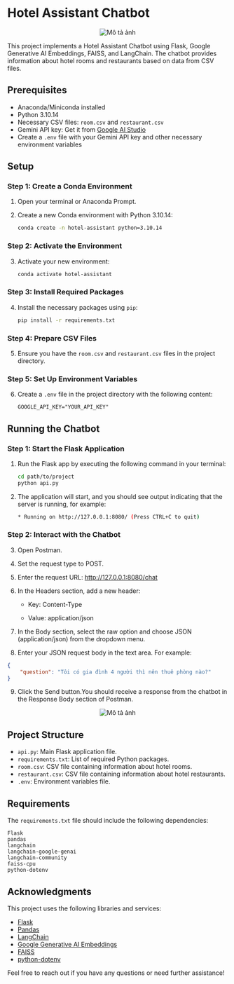 # Hotel Assistant Chatbot
<p align="center">
  <img src="https://github.com/FOX2920/hotel_chatbot/assets/91709267/9a104692-1a68-44d4-a52c-e971f906d3c2" alt="Mô tả ảnh">
</p>


This project implements a Hotel Assistant Chatbot using Flask, Google Generative AI Embeddings, FAISS, and LangChain. The chatbot provides information about hotel rooms and restaurants based on data from CSV files.

## Prerequisites

- Anaconda/Miniconda installed
- Python 3.10.14
- Necessary CSV files: `room.csv` and `restaurant.csv`
- Gemini API key: Get it from [Google AI Studio](https://ai.google.dev/tutorials/setup?hl=tr)
- Create a `.env` file with your Gemini API key and other necessary environment variables

## Setup

### Step 1: Create a Conda Environment

1. Open your terminal or Anaconda Prompt.
2. Create a new Conda environment with Python 3.10.14:

   ```sh
   conda create -n hotel-assistant python=3.10.14
   ```

### Step 2: Activate the Environment

3. Activate your new environment:

   ```sh
   conda activate hotel-assistant
   ```

### Step 3: Install Required Packages

4. Install the necessary packages using `pip`:

   ```sh
   pip install -r requirements.txt
   ```

### Step 4: Prepare CSV Files

5. Ensure you have the `room.csv` and `restaurant.csv` files in the project directory.

### Step 5: Set Up Environment Variables

6. Create a `.env` file in the project directory with the following content:

   ```dotenv
   GOOGLE_API_KEY="YOUR_API_KEY"
   ```

## Running the Chatbot

### Step 1: Start the Flask Application

1. Run the Flask app by executing the following command in your terminal:

   ```sh
   cd path/to/project
   python api.py
   ```

2. The application will start, and you should see output indicating that the server is running, for example:

   ```sh
   * Running on http://127.0.0.1:8080/ (Press CTRL+C to quit)
   ```

### Step 2: Interact with the Chatbot

3. Open Postman.

4. Set the request type to POST.

5. Enter the request URL: http://127.0.0.1:8080/chat

6. In the Headers section, add a new header:

    + Key: Content-Type
    
    + Value: application/json

7. In the Body section, select the raw option and choose JSON (application/json) from the dropdown menu.

8. Enter your JSON request body in the text area. For example:

```json
{
    "question": "Tôi có gia đình 4 người thì nên thuê phòng nào?"
}
```
9. Click the Send button.You should receive a response from the chatbot in the Response Body section of Postman.
 
<p align="center">
  <img src="https://github.com/FOX2920/hotel_chatbot/assets/91709267/202adf07-f7ae-49c2-8488-2389c5a82f45" alt="Mô tả ảnh">
</p>

## Project Structure

- `api.py`: Main Flask application file.
- `requirements.txt`: List of required Python packages.
- `room.csv`: CSV file containing information about hotel rooms.
- `restaurant.csv`: CSV file containing information about hotel restaurants.
- `.env`: Environment variables file.

## Requirements

The `requirements.txt` file should include the following dependencies:

```text
Flask
pandas
langchain
langchain-google-genai
langchain-community
faiss-cpu
python-dotenv
```

## Acknowledgments

This project uses the following libraries and services:

- [Flask](https://flask.palletsprojects.com/)
- [Pandas](https://pandas.pydata.org/)
- [LangChain](https://github.com/hwchase17/langchain)
- [Google Generative AI Embeddings](https://github.com/langchain-ai/langchain)
- [FAISS](https://github.com/facebookresearch/faiss)
- [python-dotenv](https://github.com/theskumar/python-dotenv)

Feel free to reach out if you have any questions or need further assistance!
